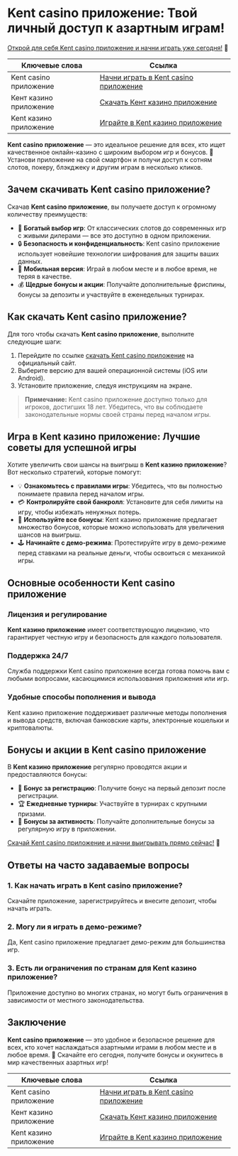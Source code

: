 # Kent casino приложение: Твой личный доступ к азартным играм!

[Открой для себя Kent casino приложение и начни играть уже сегодня!](https://brandplay.link/tj7BwCb4) 🎰

| Ключевые слова             | Ссылка                                      |
|----------------------------|---------------------------------------------|
| Kent casino приложение     | [Начни играть в Kent casino приложение](https://brandplay.link/tj7BwCb4) |
| Кент казино приложение     | [Скачать Кент казино приложение](https://brandplay.link/tj7BwCb4)   |
| Kent казино приложение     | [Играйте в Kent казино приложение](https://brandplay.link/tj7BwCb4)  |

**Kent casino приложение** — это идеальное решение для всех, кто ищет качественное онлайн-казино с широким выбором игр и бонусов. 📲 Установи приложение на свой смартфон и получи доступ к сотням слотов, покеру, блэкджеку и другим играм в несколько кликов. 

## Зачем скачивать Kent casino приложение?

Скачав **Kent casino приложение**, вы получаете доступ к огромному количеству преимуществ:

- 🎰 **Богатый выбор игр**: От классических слотов до современных игр с живыми дилерами — все это доступно в одном приложении.
- 🔒 **Безопасность и конфиденциальность**: Kent casino приложение использует новейшие технологии шифрования для защиты ваших данных.
- 📱 **Мобильная версия**: Играй в любом месте и в любое время, не теряя в качестве.
- 💰 **Щедрые бонусы и акции**: Получайте дополнительные фриспины, бонусы за депозиты и участвуйте в еженедельных турнирах.

## Как скачать Kent casino приложение?

Для того чтобы скачать **Kent casino приложение**, выполните следующие шаги:

1. Перейдите по ссылке [скачать Kent casino приложение](https://brandplay.link/tj7BwCb4) на официальный сайт.
2. Выберите версию для вашей операционной системы (iOS или Android).
3. Установите приложение, следуя инструкциям на экране.

> **Примечание:** Kent casino приложение доступно только для игроков, достигших 18 лет. Убедитесь, что вы соблюдаете законодательные нормы своей страны перед началом игры.

## Игра в Kent казино приложение: Лучшие советы для успешной игры

Хотите увеличить свои шансы на выигрыш в **Kent казино приложение**? Вот несколько стратегий, которые помогут:

- 💡 **Ознакомьтесь с правилами игры**: Убедитесь, что вы полностью понимаете правила перед началом игры.
- 💳 **Контролируйте свой банкролл**: Установите для себя лимиты на игру, чтобы избежать ненужных потерь.
- 🎁 **Используйте все бонусы**: Kent казино приложение предлагает множество бонусов, которые можно использовать для увеличения шансов на выигрыш.
- 🕹️ **Начинайте с демо-режима**: Протестируйте игру в демо-режиме перед ставками на реальные деньги, чтобы освоиться с механикой игры.

## Основные особенности Kent casino приложение

### Лицензия и регулирование

**Kent казино приложение** имеет соответствующую лицензию, что гарантирует честную игру и безопасность для каждого пользователя.

### Поддержка 24/7

Служба поддержки Kent casino приложение всегда готова помочь вам с любыми вопросами, касающимися использования приложения или игр.

### Удобные способы пополнения и вывода

Kent казино приложение поддерживает различные методы пополнения и вывода средств, включая банковские карты, электронные кошельки и криптовалюты.

## Бонусы и акции в Kent casino приложение

В **Kent казино приложение** регулярно проводятся акции и предоставляются бонусы:

- 💸 **Бонус за регистрацию**: Получите бонус на первый депозит после регистрации.
- 🏆 **Ежедневные турниры**: Участвуйте в турнирах с крупными призами.
- 🎁 **Бонусы за активность**: Получайте дополнительные бонусы за регулярную игру в приложении.

[Скачай Kent casino приложение и начни выигрывать прямо сейчас!](https://brandplay.link/tj7BwCb4) 🚀

## Ответы на часто задаваемые вопросы

### 1. Как начать играть в Kent casino приложение?

Скачайте приложение, зарегистрируйтесь и внесите депозит, чтобы начать играть.

### 2. Могу ли я играть в демо-режиме?

Да, Kent casino приложение предлагает демо-режим для большинства игр.

### 3. Есть ли ограничения по странам для Kent казино приложение?

Приложение доступно во многих странах, но могут быть ограничения в зависимости от местного законодательства.

## Заключение

**Kent casino приложение** — это удобное и безопасное решение для всех, кто хочет наслаждаться азартными играми в любом месте и в любое время. 🌟 Скачайте его сегодня, получите бонусы и окунитесь в мир качественных азартных игр!

| Ключевые слова             | Ссылка                                      |
|----------------------------|---------------------------------------------|
| Kent casino приложение     | [Начни играть в Kent casino приложение](https://brandplay.link/tj7BwCb4) |
| Кент казино приложение     | [Скачать Кент казино приложение](https://brandplay.link/tj7BwCb4)   |
| Kent казино приложение     | [Играйте в Kent казино приложение](https://brandplay.link/tj7BwCb4)  |

